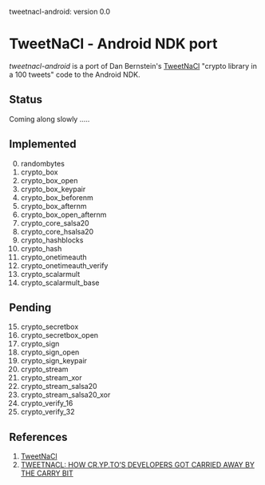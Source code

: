 tweetnacl-android: version 0.0

# TweetNaCl - Android NDK port

*tweetnacl-android* is a port of Dan Bernstein's [TweetNaCl][tweetnacl] "crypto library in a 100 tweets" code to 
the Android NDK.

Status
------
Coming along slowly .....

Implemented
-----------
0.  randombytes
1.  crypto_box
2.  crypto_box_open
2.  crypto_box_keypair
4.  crypto_box_beforenm
5.  crypto_box_afternm
6.  crypto_box_open_afternm
7.  crypto_core_salsa20
8.  crypto_core_hsalsa20
9.  crypto_hashblocks
10. crypto_hash
11. crypto_onetimeauth
12. crypto_onetimeauth_verify
13. crypto_scalarmult
14. crypto_scalarmult_base

Pending
-------

15. crypto_secretbox
16. crypto_secretbox_open
17. crypto_sign
18. crypto_sign_open
19. crypto_sign_keypair
20. crypto_stream
21. crypto_stream_xor
22. crypto_stream_salsa20
23. crypto_stream_salsa20_xor
24. crypto_verify_16
25. crypto_verify_32


References
----------

1. [TweetNaCl][tweetnacl]
2. [TWEETNACL: HOW CR.YP.TO’S DEVELOPERS GOT CARRIED AWAY BY THE CARRY BIT ][carrybitbug]

[tweetnacl]: http://tweetnacl.cr.yp.to
[carrybitbug]: http://blog.skylable.com/2014/05/tweetnacl-carrybit-bug
